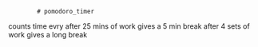             # pomodoro_timer

counts time evry after 25 mins of work gives a 5 min break
after 4 sets of work gives a long break
